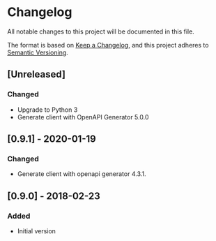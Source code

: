 
# Changelog
All notable changes to this project will be documented in this file.

The format is based on [Keep a Changelog](https://keepachangelog.com/en/1.0.0/),
and this project adheres to [Semantic Versioning](https://semver.org/spec/v2.0.0.html).

## [Unreleased]

### Changed
- Upgrade to Python 3
- Generate client with OpenAPI Generator 5.0.0

## [0.9.1] - 2020-01-19

### Changed
- Generate client with openapi generator 4.3.1.

## [0.9.0] - 2018-02-23

### Added
- Initial version
